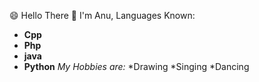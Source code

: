 😄 Hello There 👧 I'm Anu, 
Languages Known:
* **Cpp**
* **Php**
* **java**
* **Python**
*My Hobbies are:*
*Drawing
*Singing
*Dancing
